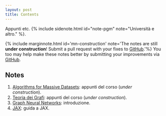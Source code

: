 ```yaml
---
layout: post
title: Contents
---
```

<span class="newthought">Appunti etc.</span> {% include sidenote.html id="note-pgm" note="Università e altro." %}.

{% include marginnote.html id='mn-construction' note='The notes are still **under construction**! Submit a pull request with your fixes to [GitHub](https://github.com/banda-larga/uni-notes).'%}
You too may help make these notes better by submitting your improvements via [GitHub](https://github.com/banda-larga/uni-notes).

## Notes

1. [Algorithms for Massive Datasets](notes/afmds/): appunti del corso (*under construction*).
2. [Teoria dei Grafi](notes/gt/): appunti del corso (*under construction*).
3. [Graph Neural Networks](notes/gnn/): introduzione.
4. [JAX](notes/jax/): guida a JAX.